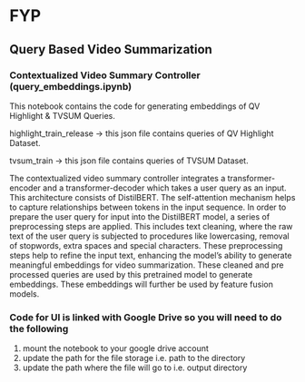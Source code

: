 # FYP
## Query Based Video Summarization

### Contextualized Video Summary Controller (query_embeddings.ipynb)
This notebook contains the code for generating embeddings of QV Highlight & TVSUM Queries.

highlight_train_release -> this json file contains queries of QV Highlight Dataset.

tvsum_train -> this json file contains queries of TVSUM Dataset.

The contextualized video summary controller integrates a transformer-encoder and a transformer-decoder which takes a user query as an input. This architecture consists of DistilBERT. The self-attention mechanism helps to capture relationships between tokens in the input sequence. In order to prepare the user query for input into the DistilBERT model, a series of preprocessing steps are applied. This includes text cleaning, where the raw text of the user query is subjected to procedures like lowercasing, removal of stopwords, extra spaces and special characters. These preprocessing steps help to refine the input text, enhancing the model’s ability to generate meaningful embeddings for video summarization. These cleaned and pre processed queries are used by this pretrained model to generate embeddings. These embeddings will further be used by feature fusion models.


### Code for UI is linked with Google Drive so you will need to do the following

1) mount the notebook to your google drive account
2) update the path for the file storage i.e. path to the directory
3) update the path where the file will go to i.e. output directory 

